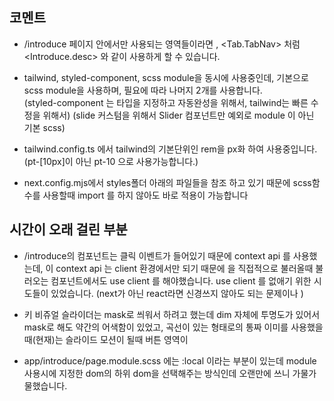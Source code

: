 ## 코멘트
- /introduce 페이지 안에서만 사용되는 영역들이라면 <Tab>, <Tab.TabNav> 처럼 <Introduce.desc> 와 같이 사용하게 할 수 있습니다.

- tailwind, styled-component, scss module을 동시에 사용중인데, 기본으로 scss module을 사용하며, 필요에 따라 나머지 2개를 사용합니다. <br/>
(styled-component 는 타입을 지정하고 자동완성을 위해서, tailwind는 빠른 수정을 위해서)
(slide 커스텀을 위해서 Slider 컴포넌트만 예외로 module 이 아닌 기본 scss)

- tailwind.config.ts 에서 tailwind의 기본단위인 rem을 px화 하여 사용중입니다. (pt-[10px]이 아닌 pt-10 으로 사용가능합니다.)

- next.config.mjs에서 styles폴더 아래의 파일들을 참조 하고 있기 때문에 scss함수를 사용할때 import 를 하지 않아도 바로 적용이 가능합니다


## 시간이 오래 걸린 부분
- /introduce의 <Tab> 컴포넌트는 클릭 이벤트가 들어있기 때문에 context api 를 사용했는데, 이 context api 는 client 환경에서만 되기 때문에 <Tab>을 직접적으로 불러올때 불러오는 컴포넌트에서도 use client 를 해야했습니다. use client 를 없애기 위한 시도들이 있었습니다. 
(next가 아닌 react라면 신경쓰지 않아도 되는 문제이나 )

- 키 비쥬얼 슬라이더는 mask로 씌워서 하려고 했는데 dim 자체에 투명도가 있어서 mask로 해도 약간의 어색함이 있었고, 곡선이 있는 형태로의 통짜 이미를 사용했을때(현재)는 슬라이드 모션이 될때 버튼 영역이 

- app/introduce/page.module.scss 에는 :local 이라는 부분이 있는데 module 사용시에 지정한 dom의 하위 dom을 선택해주는 방식인데 오랜만에 쓰니 가물가물했습니다. 

